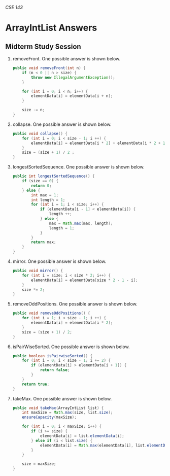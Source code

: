 _CSE 143_

# ArrayIntList Answers
## Midterm Study Session

1. removeFront. One possible answer is shown below.

	```java
	public void removeFront(int n) {
		if (n < 0 || n > size) {
			throw new IllegalArgumentException();
		}

		for (int i = 0; i < n; i++) {
			elementData[i] = elementData[i + n];
		}

		size -= n;
	}
	```

1. collapse. One possible answer is shown below.

	```java
	public void collapse() {
		for (int i = 0; i < size - 1; i ++) {
			elementData[i] = elementData[i * 2] + elementData[i * 2 + 1];
		}
		size = (size + 1) / 2 ;
	}
	```

1. longestSortedSequence. One possible answer is shown below.

	```java
	public int longestSortedSequence() {
		if (size == 0) {
			return 0;
		} else {
			int max = 1;
			int length = 1;
			for (int i = 1; i < size; i++) {
				if (elementData[i - 1] < elementData[i]) {
					length ++;
				} else {
					max = Math.max(max, length);
					length = 1;
				}
			}
			return max;
		}
	}
	```

1. mirror. One possible answer is shown below.

	```java
	public void mirror() {
		for (int i = size; i < size * 2; i++) {
			elementData[i] = elementData[size * 2 - 1 - i];
		}
		size *= 2;
	}
	```

1. removeOddPositions. One possible answer is shown below.

	```java
	public void removeOddPositions() {
		for (int i = 1; i < size - 1; i ++) {
			elementData[i] = elementData[i * 2];
		}
		size = (size + 1) / 2;
	}
	```

1. isPairWiseSorted. One possible answer is shown below.

	```java
	public boolean isPairwiseSorted() {
		for (int i = 0; i < size - 1; i += 2) {
			if (elementData[i] > elementData[i + 1]) {
				return false;
			}
		}
		return true;
	}
	```

1. takeMax. One possible answer is shown below.

	```java
	public void takeMax(ArrayIntList list) {
		int maxSize = Math.max(size, list.size);
		ensureCapacity(maxSize);

		for (int i = 0; i < maxSize; i++) {
			if (i >= size) {
				elementData[i] = list.elementData[i];
			} else if (i < list.size) {
				elementData[i] = Math.max(elementData[i], list.elementData[i]);
			} 
		}

		size = maxSize;
	}
	```